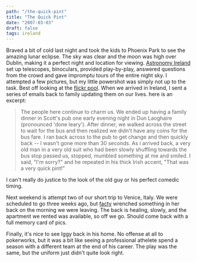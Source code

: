 ```yaml
---
path: "/the-quick-pint"
title: "The Quick Pint"
date: "2007-03-03"
draft: false
tags: ireland
---
```


Braved a bit of cold last night and took the kids to Phoenix Park to see the amazing lunar eclipse. The sky was clear and the moon was high over Dublin, making it a perfect night and location for viewing. <a href="http://www.astronomy.ie">Astronomy Ireland </a>set up telescopes, binoculars, provided play-by-play, answered questions from the crowd and gave impromptu tours of the entire night sky. I attempted a few pictures, but my little powershot was simply not up to the task. Best off looking at the <a href="http://flickr.com/groups/loony/pool/">flickr pool</a>. When we arrived in Ireland, I sent a series of emails back to family updating them on our lives. here is an excerpt:
<blockquote>The people here continue to charm us. We ended up having a family dinner in Scott's pub one early evening night in Dun Laoghaire (pronounced 'done leary'). After dinner, we walked across the street to wait for the bus and then realized we didn't have any coins for the bus fare. I ran back across to the pub to get change and then quickly back -- I wasn't gone more than 30 seconds. As i arrived back, a very old man in a very old suit who had been slowly shuffling towards the bus stop passed us, stopped, mumbled something at me and smiled. I said, "I'm sorry?" and he repeated in his thick Irish accent, "That was a very quick pint!"</blockquote>

I can't really do justice to the look of the old guy or his perfect comedic timing.

Next weekend is attempt two of our short trip to Venice, Italy. We were scheduled to go three weeks ago, but <a href="http://therealfactgirl.blogspot.com/2007/02/owchie.html">facty</a> wrenched something in her back on the morning we were leaving. The back is healing, slowly, and the apartment we rented was available, so off we go. Should come back with a full memory card of pics.

Finally, it's nice to see Iggy back in his home. No offense at all to pokerworks, but it was a bit like seeing a professional athelete spend a season with a different team at the end of his career. The play was the same, but the uniform just didn't quite look right.

